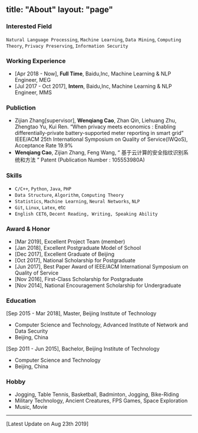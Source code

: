 title: "About"
layout: "page"
---

### Interested Field
`Natural Language Processing`, `Machine Learning`, `Data Mining`, `Computing Theory`, `Privacy Preserving`, `Information Security`

### Working Experience
- [Apr 2018 -     Now], **Full Time**, Baidu,Inc, Machine Learning & NLP Engineer, MEG
- [Jul 2017 - Oct 2017], **Intern**, Baidu,Inc, Machine Learning & NLP Engineer, MMS

### Publiction
- Zijian Zhang[supervisor], **Wenqiang Cao**, Zhan Qin, Liehuang Zhu, Zhengtao Yu, Kui Ren. “When privacy meets economics : Enabling  differentially-private battery-supported meter reporting in smart grid” IEEE/ACM 25th International Symposium on Quality of Service(IWQoS), Acceptance Rate 19.9%
- **Wenqiang Cao**, Zijian Zhang, Feng Wang, “ 基于云计算的安全指纹识别系统和方法 ” Patent (Publication Number : 105553980A)

### Skills
- `C/C++`, `Python`, `Java`, `PHP`
- `Data Structure`, `Algorithm`, `Computing Theory`
- `Statistics`, `Machine Learning`, `Neural Networks`, `NLP`
- `Git`, `Linux`, `Latex`, etc
- `English CET6`, `Decent Reading, Writing, Speaking Ability`

### Award & Honor
- [Mar 2019], Excellent Project Team (member)
- [Jan 2018], Excellent Postgraduate Model of School
- [Dec 2017], Excellent Graduate of Beijing
- [Oct 2017], National Scholarship for Postgraduate
- [Jun 2017], Best Paper Award of IEEE/ACM International Symposium on Quality of Service
- [Nov 2016], First-Class Scholarship for Postgraduate
- [Nov 2014], National Encouragement Scholarship for Undergraduate

### Education
[Sep 2015 - Mar 2018], Master, Beijing Institute of Technology
- Computer Science and Technology, Advanced Institute of Network and Data Security
- Beijing, China

[Sep 2011 - Jun 2015], Bachelor, Beijing Institute of Technology
- Computer Science and Technology
- Beijing, China

### Hobby
- Jogging, Table Tennis, Basketball, Badminton, Jogging, Bike-Riding 
- Military Technology, Ancient Creatures, FPS Games, Space Exploration
- Music, Movie


---

[Latest Update on Aug 23th 2019]